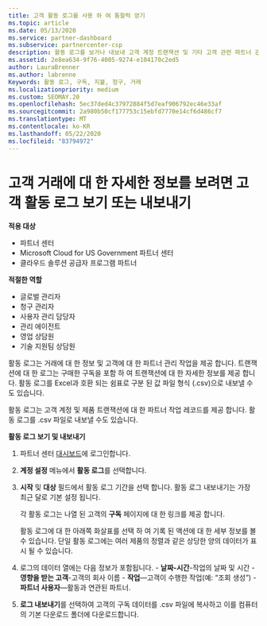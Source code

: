 ```yaml
---
title: 고객 활동 로그를 사용 하 여 통찰력 얻기
ms.topic: article
ms.date: 05/13/2020
ms.service: partner-dashboard
ms.subservice: partnercenter-csp
description: 활동 로그를 보거나 내보내 고객 계정 트랜잭션 및 기타 고객 관련 파트너 관리 활동에 대 한 통찰력을 얻는 방법에 대해 알아봅니다.
ms.assetid: 2e8ea634-9f76-4005-9274-e104170c2ed5
author: LauraBrenner
ms.author: labrenne
Keywords: 활동 로그, 구독, 지불, 청구, 거래
ms.localizationpriority: medium
ms.custom: SEOMAY.20
ms.openlocfilehash: 5ec37ded4c37972884f5d7eaf906792ec46e33af
ms.sourcegitcommit: 2a980b50cf177753c15ebfd7770e14cf6d486cf7
ms.translationtype: MT
ms.contentlocale: ko-KR
ms.lasthandoff: 05/22/2020
ms.locfileid: "83794972"
---
```

# <a name="view-or-export-customer-activity-logs-for-more-insight-into-customer-transactions"></a>고객 거래에 대 한 자세한 정보를 보려면 고객 활동 로그 보기 또는 내보내기

**적용 대상**

- 파트너 센터
- Microsoft Cloud for US Government 파트너 센터
- 클라우드 솔루션 공급자 프로그램 파트너

**적절한 역할**

- 글로벌 관리자
- 청구 관리자
- 사용자 관리 담당자
- 관리 에이전트
- 영업 상담원
- 기술 지원팀 상담원

활동 로그는 거래에 대 한 정보 및 고객에 대 한 파트너 관리 작업을 제공 합니다. 트랜잭션에 대 한 로그는 구매한 구독을 포함 하 여 트랜잭션에 대 한 자세한 정보를 제공 합니다. 활동 로그를 Excel과 호환 되는 쉼표로 구분 된 값 파일 형식 (.csv)으로 내보낼 수도 있습니다.

활동 로그는 고객 계정 및 제품 트랜잭션에 대 한 파트너 작업 레코드를 제공 합니다. 활동 로그를 .csv 파일로 내보낼 수도 있습니다.

**활동 로그 보기 및 내보내기**

1. 파트너 센터 [대시보드](https://partner.microsoft.com/dashboard)에 로그인합니다.

2. **계정 설정** 메뉴에서 **활동 로그**를 선택합니다.
2.  **시작** 및 **대상** 필드에서 활동 로그 기간을 선택 합니다. 활동 로그 내보내기는 가장 최근 달로 기본 설정 됩니다.

    각 활동 로그는 나열 된 고객의 **구독** 페이지에 대 한 링크를 제공 합니다.

    활동 로그에 대 한 아래쪽 화살표를 선택 하 여 기록 된 액션에 대 한 세부 정보를 볼 수 있습니다. 단일 활동 로그에는 여러 제품의 정렬과 같은 상당한 양의 데이터가 표시 될 수 있습니다.

3.   로그의 데이터 열에는 다음 정보가 포함됩니다.
    -   **날짜-시간**-작업의 날짜 및 시간
    -   **영향을 받는 고객**-고객의 회사 이름
    -   **작업**—고객이 수행한 작업(예: “조회 생성”)
    -   **파트너 사용자**—활동과 연관된 파트너.

4.  **로그 내보내기**를 선택하여 고객의 구독 데이터를 .csv 파일에 복사하고 이를 컴퓨터의 기본 다운로드 폴더에 다운로드합니다.
    
 

 



